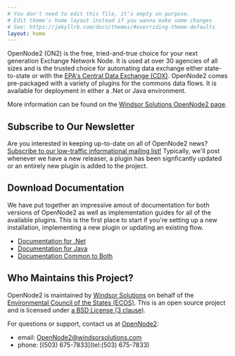 ```yaml
---
# You don't need to edit this file, it's empty on purpose.
# Edit theme's home layout instead if you wanna make some changes
# See: https://jekyllrb.com/docs/themes/#overriding-theme-defaults
layout: home
---
```


OpenNode2 (ON2) is the free, tried-and-true choice for your next generation
Exchange Network Node. It is used at over 30 agencies of all sizes and is the
trusted choice for automating data exchange either state-to-state or with the
[EPA's Central Data Exchange (CDX)](https://cdx.epa.gov/). OpenNode2 comes
pre-packaged with a variety of plugins for the commons data flows. It is
available for deployment in either a .Net or Java environment.

More information can be found on the
[Windsor Solutions OpenNode2 page](http://www.windsorsolutions.com/Products/OpenNode2).

## Subscribe to Our Newsletter

Are you interested in keeping up-to-date on all of OpenNode2 news? [Subscribe to
our low-traffic informational mailing list!](https://sourceforge.net/p/opennode2/newsletter/?source=navbar)
Typically, we'll post whenever we have a new releaser, a plugin has been
signficantly updated or an entirely new plugin is added to the project.

## Download Documentation

We have put together an impressive amout of documentation for both versions of
OpenNode2 as well as implementation guides for all of the available plugins.
This is the first place to start if you're setting up a new installation,
implementing a new plugin or updating an existing flow.

* [Documentation for .Net](https://github.com/WindsorSolutions/opennode2/blob/master/customer-docs/dotnet)
* [Documentation for Java](https://github.com/WindsorSolutions/opennode2/blob/master/customer-docs/java)
* [Documentation Common to Both](https://github.com/WindsorSolutions/opennode2/blob/master/customer-docs/common)

## Who Maintains this Project?

OpenNode2 is maintained by [Windsor Solutions](http://www.windsorsolutions.com/)
on behalf of
the [Environmental Council of the States (ECOS)](https://www.ecos.org/). This is
an open source project and is licensed under [a BSD License (3
clause)](https://github.com/WindsorSolutions/opennode2/blob/master/LICENSE.md).

For questions or support, contact us
at [OpenNode2](mailto:opennode2@windsorsolutions.com):

* email: [OpenNode2@windsorsolutions.com](mailto:opennode2@windsorsolutions.com)
* phone: [(503) 675-7833](tel:(503) 675-7833)
  
